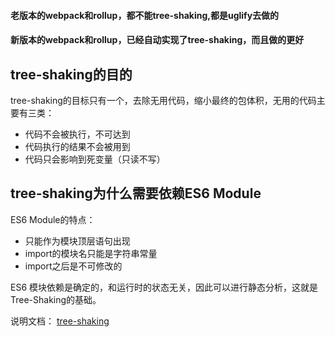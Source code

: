 #### 老版本的webpack和rollup，都不能tree-shaking,都是uglify去做的
#### 新版本的webpack和rollup，已经自动实现了tree-shaking，而且做的更好

## tree-shaking的目的

tree-shaking的目标只有一个，去除无用代码，缩小最终的包体积，无用的代码主要有三类：

- 代码不会被执行，不可达到
- 代码执行的结果不会被用到
- 代码只会影响到死变量（只读不写）


## tree-shaking为什么需要依赖ES6 Module

ES6 Module的特点：

- 只能作为模块顶层语句出现
- import的模块名只能是字符串常量
- import之后是不可修改的

 ES6 模块依赖是确定的，和运行时的状态无关，因此可以进行静态分析，这就是Tree-Shaking的基础。


 说明文档： [tree-shaking](https://juejin.cn/post/7169004126469914654)